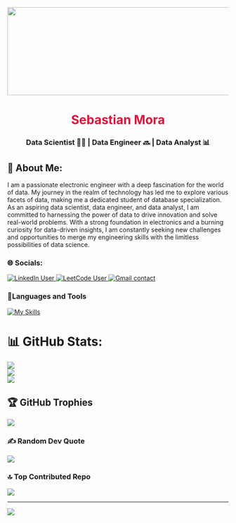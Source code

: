 <div id="header" align="center">
    <img src="https://media.giphy.com/media/QpVUMRUJGokfqXyfa1/giphy-downsized.gif" width="1000" height="200" />
    <h1 align="center" style="color:crimson">Sebastian Mora</h1>
    <h3 align="center">Data Scientist 👨‍🔬 | Data Engineer 🔜 | Data Analyst 📊</h3>
</div>

## 💫 About Me:
I am a passionate electronic engineer with a deep fascination for the world of data. My journey in the realm of technology has led me to explore various facets of data, making me a dedicated student of database specialization. As an aspiring data scientist, data engineer, and data analyst, I am committed to harnessing the power of data to drive innovation and solve real-world problems. With a strong foundation in electronics and a burning curiosity for data-driven insights, I am constantly seeking new challenges and opportunities to merge my engineering skills with the limitless possibilities of data science.

<div id="Social" align="left">
  <h3 align="left">🌐 Socials:</h3>
  <a href="https://linkedin.com/in/jsebastianm" target="_blank">
    <img alt="LinkedIn User" src="https://img.shields.io/badge/LinkedIn-0077B5?style=for-the-badge&logo=linkedin&logoColor=white">
  </a>
  <a href="https://leetcode.com/JSEB99/" target="_blank">
    <img alt="LeetCode User" src="https://img.shields.io/badge/-LeetCode-FFA116?style=for-the-badge&logo=LeetCode&logoColor=black">
  </a>
  <a href="mailto:sebastian.mt99@gmail.com" target="_blank">
    <img alt="Gmail contact" src="https://img.shields.io/badge/Gmail-D14836?style=for-the-badge&logo=gmail&logoColor=white">
  </a>
</div>


### 🔨Languages and Tools</h3>
[![My Skills](https://skillicons.dev/icons?i=py,selenium,java,postgresql,mysql,sqlite,vscode,js,html,css,svelte,md,latex,git,github,flask,docker,fastapi,postman,react,azure,sklearn,spring,graphql,idea)](https://skillicons.dev)

# 📊 GitHub Stats:
![](https://github-readme-stats.vercel.app/api?username=JSEB99&theme=dark&hide_border=false&include_all_commits=false&count_private=false)<br/>
![](https://github-readme-streak-stats.herokuapp.com/?user=JSEB99&theme=dark&hide_border=false)<br/>
![](https://github-readme-stats.vercel.app/api/top-langs/?username=JSEB99&theme=dark&hide_border=false&include_all_commits=false&count_private=false&layout=compact)

## 🏆 GitHub Trophies
![](https://github-profile-trophy.vercel.app/?username=JSEB99&theme=dracula&no-frame=false&no-bg=false&margin-w=4)

### ✍️ Random Dev Quote
![](https://quotes-github-readme.vercel.app/api?type=horizontal&theme=radical)

### 🔝 Top Contributed Repo
![](https://github-contributor-stats.vercel.app/api?username=JSEB99&limit=5&theme=dracula&combine_all_yearly_contributions=true)

---
[![](https://visitcount.itsvg.in/api?id=JSEB99&icon=6&color=11)](https://visitcount.itsvg.in)

<!-- Proudly created with GPRM ( https://gprm.itsvg.in ) -->
